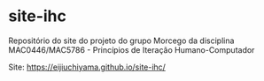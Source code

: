 # site-ihc
Repositório do site do projeto do grupo Morcego da disciplina MAC0446/MAC5786 - Princípios de Iteração Humano-Computador

Site: https://eijiuchiyama.github.io/site-ihc/
